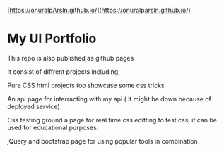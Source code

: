 [https://onuralpArsln.github.io/](https://onuralparsln.github.io/)


# My UI Portfolio 

This repo is also published as github pages

It consist of diffrent projects including;

Pure CSS html projects too showcase some css tricks 

An api page for interracting with my api ( it might be down because of deployed service)

Css testing ground a page for real time css editting to test css, it can be used for educational purposes.

jQuery and bootstrap page for using popular tools in combination

